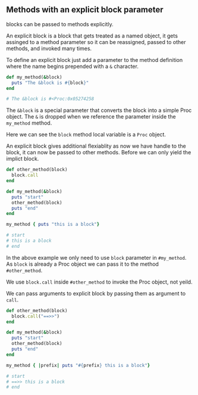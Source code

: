 ## Methods with an explicit block parameter

blocks can be passed to methods explicitly.

An explicit block is a block that gets treated as a named object, it gets assinged to a method parameter so it can be reassigned, passed to other methods, and invoked many times.

To define an explicit block just add a parameter to the method definition where the name begins prepended with a `&` character.

```ruby
def my_method(&block)
  puts "The &block is #{block}"
end

# The &block is #<Proc:0x05274258
```
The `&block` is a special parameter that converts the block into a simple Proc object. The `&` is dropped when we reference the parameter inside the `my_method` method.

Here we can see the `block` method local variable is a `Proc` object.

An explicit block gives additional flexiablity as now we have handle to the block, it can now be passed to other methods. Before we can only yield the implict block.

```ruby
def other_method(block)
  block.call
end

def my_method(&block)
  puts "start"
  other_method(block)
  puts "end"
end

my_method { puts "this is a block"}

# start
# this is a block
# end
```

In the above example we only need to use `block` parameter in `#my_method`. As `block` is already a Proc object we can pass it to the method `#other_method`.

We use `block.call` inside `#other_method` to invoke the Proc object, not yeild.

We can pass arguments to explicit block by passing them as argument to `call`.

```ruby
def other_method(block)
  block.call("==>>")
end

def my_method(&block)
  puts "start"
  other_method(block)
  puts "end"
end

my_method { |prefix| puts "#{prefix} this is a block"}

# start
# ==>> this is a block
# end
```